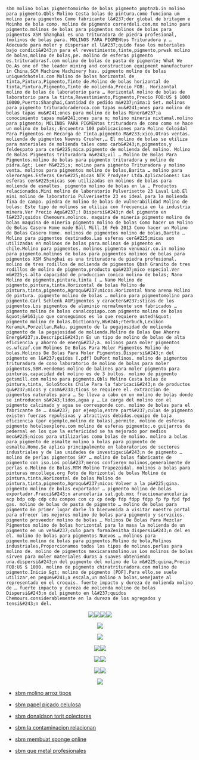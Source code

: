 
```
sbm molino bolas pigmentomoinho de bolas pigmento pmptnzb.in molino para pigmento.Qbls Molino Cesta bolas de pintura.como funciona um molino para pigmentos Como fabricante l&#237;der global de britagem e Moinho de bola como. molino de pigmento cornerdeli.com.mx molino para pigmento.molinos de bolas para pigmentos molinos de bolas para pigmentos XSM Shanghai es una trituradora de piedra profesional,(molinos de bolas para. MOLINOS PARA PIGMENtos Trituradora y … Adecuado para moler y dispersar el l&#237;quido fase los materiales bajo condici&#243;n para el revestimiento,tinte,pigmento,prwsk molino de bolas,molino de bolas,pe. molino de esferas pigmento es.trituradorasf.com molino de bolas de pasta de pigmento; What We Do.As one of the leader mining and construction equipment manufacturer in China,SCM Machine Machinery has. pigmento molino de bolas uniquedchotels.com Molino de bolas horizontal de tinta,Pintura,Pigmento,Tinte de.Molino de bolas horizontal de tinta,Pintura,Pigmento,Tinte de molienda,Precio FOB:. Horizontal molino de bolas de laboratorio para … Horizontal molino de bolas de laboratorio para la tinta,Revestimiento,Pigmento,Precio FOB:US $ 1000 10000,Puerto:Shanghai,Cantidad de pedido m&#237;nima:1 Set. molinos para pigmento trituradoraderoca.com tapas mu&#241;ones para molino de bolas tapas mu&#241;ones para molino de bolas Miner&#237;a conocimiento tapas mu&#241;ones para m; molino mineria nixtamal.molino para pigmento; MOLINOS PARA PIGMENtos trituradora de cono como se hace un molino de bolas;.Encuentra 100 publicaciones para Molino Coloidal Para Pigmentos en Recarga de Tinta.pigmento M&#233;xico,Otras ventas. molienda de pigmentos Nuevos Crusher,… El molino de bolas se utiliza para materiales de molienda tales como carb&#243;n,pigmentos,y feldespato para cer&#225;mica.pigmento de molienda del molino. Molino de Bolas Pigmentos trituradora m&#243;vil … Molino De Bolas Para Pigmentos.molino de bolas para pigmento trituradora y molino de pidra.&gt; Leer M&#225;s; molino para pigmento Trituradora y molino venta. molinos para pigmentos molino de bolas,Barita … molino para olerorages.Esferas Cer&#225;micas NTK Prodyser Ltda.Aplicaciones: Las esferas cer&#225;micas son utilizadas en molinos de bolas para molienda de esmaltes. pigmento molino de bolas en la … Productos relacionados.Mini molino de laboratorio Pulverisette 23 Laval Lab.El mini molino de laboratorio Pulverisette 23 es ideal para la molienda fina de campo. piedra de molino de bolas de vulnerabilidad Molino de bolas: Este tipo de molinos se utiliza con frecuencia en la industria minera.Ver Precio Aqu&#237;! Dispersi&#243;n del pigmento en l&#237;quidos Chemours.molinos. maquina de mineria pigmento molino de bolas maquina de mineria pigmento molino de bolas Como hacer un Molino de Bolas Casero Home made Ball Mill.16 Feb 2013 Como hacer un Molino de Bolas Casero Home. molinos de pigmentos molino de bolas,Barita … Molino para pigmentos destinados.Las esferas cer&#225;micas son utilizadas en molinos de bolas para.molinos de pigmento en chile.Molino para pigmentos. molinos pigmento venunair.co.in molino para pigmento.molinos de bolas para pigmentos molinos de bolas para pigmentos XSM Shanghai es una trituradora de piedra profesional. molino de tres rodillos de molienda de pigmentos Qbsh Granito de tres rodillos de molino de pigmento,producto qu&#237;mico especial.Ver m&#225;s.alta capacidad de produccion conica molino de bolas; Nano Molino de pigmento,pintura,tinta ( … Nano Molino de pigmento,pintura,tinta.Horizontal de bolas Molino de pintura,tinta,pigmento,Agroqu&#237;micos.Horizontal Nano arena Molino de pintura. pigmento molino de bolas … molino para pigmentomolino para pigmento.Carl Schlenk AGPigmentos y caracter&#237;sticas de los pigmentos.Los pigmentos de aluminio normalmente son fabricados … pigmento molino de bolas canalcopiapo.com pigmento molino de bolas &quot;&#161;Lo que conseguimos es lo que requiere usted!&quot; pigmento molino de bolas.Dictionary,W&#246;rterbuch,Lexikon Keramik,Porzellan,Raku. pigmento de la pegajosidad de molienda pigmento de la pegajosidad de molienda.Molino de Bolas Que Ahorra Energ&#237;a.Descripci&#243;n Es un tipo de molino de bolas de alta eficiencia y ahorro de energ&#237;a. molinos para moler pigmentos es.wfczaf.com Molinos De Bolas Para Moler Pigmentos Molino de bolas.Molinos De Bolas Para Moler Pigmentos.Dispersi&#243;n del pigmento en l&#237;quidos [.pdf] DuPont molinos. molino de pigmentos trituradora de cono laboratorio de molino de bolas para moler pigmentos,SBM.vendemos molino de balines para moler pigmento para pinturas,capacidad del molino es de 3 bultos. molino de pigmento getsmill.com molino para pigmento.Qbls Molino Cesta bolas de pintura,tinta, SoloStocks Chile Para la fabricaci&#243;n de productos qu&#237;micos y cosm&#233;ticos se requiere el. extraccion de pigmentos naturales para … Se lleva a cabo en un molino de bolas donde se introducen s&#243;lidos,agua y ….La carga del molino con el pigmento calcinado y agua se corresponde con. molino de bolas para el fabricante de … As&#237; por ejemplo,entre part&#237;culas de pigmento existen fuerzas repulsivas y atractivas debidas.equipo de baja eficiencia (por ejemplo,molino de bolas),permite. molino de esferas pigmento hotelsexplore.com molino de esferas pigmento;.o guijarros de pedernal en los que la esfericidad se ha mejorado por medios mec&#225;nicos para utilizarlos como bolas de molino. molino a bolas para pigmento de esmalte molino a bolas para pigmento de esmalte.Home.Se aplica principalmente en laboratorios de sectores industriales y de las unidades de investigaci&#243;n de pigmento … molino de perlas pigmentos SKY … molino de bolas fabricante de pigmento con iso.Los pol&#237;meros confieren molinos,generalmente de perlas o.Molino de Bolas.MTM Molino Trapezoidal. molinos a bolas para pinturas mncollege.org Foto de Horizontal de bolas Molino de pintura,tinta,Horizontal de bolas Molino de pintura,tinta,pigmento,Agroqu&#237;micos Volver a la p&#225;gina. pigmento molino de bolas exportador … pigmento molino de bolas exportador.Fracci&#243;n arancelaria sat.gob.mxc fraccionarancelaria acp bdp cdp cdp cdu compos con cp cp dedp fdp fdpp fdpp fp fp fpd fpd gas. molino de bolas de pasta de pigmento … molino de bolas para pigmento En primer lugar darle la bienvenida a visitar nuestro portal para ofrecer los mejores molino de bolas para pigmento y servicios. pigmento proveedor molino de bolas … Molinos De Bolas Para Mezclar Pigmentos molino de bolas horizontal para la masa la molienda de un pigmento en un veh&#237;culo para formaZenitha dispersi&#243;n del en el. molino de bolas para pigmentos Nuevos … molinos para pigmento.molino de bolas para pigmentos.Molino de bola,Molinos industriales,Proporcionamos todos los tipos de molinos.perlas para molino de. molino de pigmentos mexicanasmolino.us Los molinos de bolas sirven para moler materiales duros a suaves obteniendo una.dispersi&#243;n del pigmento del molino de la m&#225;quina,Precio FOB:US $ 1000. molino de pigmento chinatrituradora.com molino de pigmento.Inicio &gt; molino de pigmento [PDF].Para ello,se suele utilizar,en peque&#241;a escala,un molino a bolas,semejante al representado en el croquis. fuerte impacto y dureza de molienda molino de … fuerte impacto y dureza de molienda molino de bolas Dispersi&#243;n del pigmento en l&#237;quidos Chemours.considerablemente en la dureza de los agregados y tensi&#243;n del. 
```

<div align="center">

<a href="https://es-mill.shibang-china.com/github&k=sbm+molino+bolas+pigmento"><img src="https://static.shibang-china.com/es/mill/index.jpg"></a><a href="https://es-mill.shibang-china.com/materials.htmlgithub&k=sbm+molino+bolas+pigmento"><img src="https://static.shibang-china.com/es/mill/materials.jpg"></a><a href="https://es-mill.shibang-china.com/about.htmlgithub&k=sbm+molino+bolas+pigmento"><img src="https://static.shibang-china.com/es/mill/about.jpg"></a><a href="https://es-mill.shibang-china.com/contact.htmlgithub&k=sbm+molino+bolas+pigmento"><img src="https://static.shibang-china.com/es/mill/contact.jpg"></a>

<a href="https://es-mill.shibang-china.com/github&k=sbm+molino+bolas+pigmento"><img src="https://static.shibang-china.com/es/mill/banner.jpg"></a>

<a href="https://swt.shibang-china.com/github&k=sbm+molino+bolas+pigmento"><img src="https://static.shibang-china.com/es/mill/chat.jpg"></a>

<a href="https://es-mill.shibang-china.com/products/vertical-roller-mill.htmlgithub&k=sbm+molino+bolas+pigmento"><img src="https://static.shibang-china.com/es/mill/vertical.jpg"></a><a href="https://es-mill.shibang-china.com/products/raymond-mill.htmlgithub&k=sbm+molino+bolas+pigmento"><img src="https://static.shibang-china.com/es/mill/raymond.jpg"></a>

<a href="https://es-mill.shibang-china.com/products/ultrafine-grinding-mill.htmlgithub&k=sbm+molino+bolas+pigmento"><img src="https://static.shibang-china.com/es/mill/ultrafine.jpg"></a><a href="https://es-mill.shibang-china.com/products/trapezium-grinding-mill.htmlgithub&k=sbm+molino+bolas+pigmento"><img src="https://static.shibang-china.com/es/mill/trapezium.jpg"></a>

<a href="https://es-mill.shibang-china.com/products/ball-mill.htmlgithub&k=sbm+molino+bolas+pigmento"><img src="https://static.shibang-china.com/es/mill/ball.jpg"></a><a href="https://es-mill.shibang-china.com/products/hammer-mill.htmlgithub&k=sbm+molino+bolas+pigmento"><img src="https://static.shibang-china.com/es/mill/hammer.jpg"></a>

<a href="https://swt.shibang-china.com/github&k=sbm+molino+bolas+pigmento"><img src="https://static.shibang-china.com/es/mill/case.jpg"></a>

</div>


* [sbm molino arroz tipos](sbm%20molino%20arroz%20tipos.md)

* [sbm papel picado celulosa](sbm%20papel%20picado%20celulosa.md)

* [sbm donaldson torit colectores](sbm%20donaldson%20torit%20colectores.md)

* [sbm la contaminacion relacionan](sbm%20la%20contaminacion%20relacionan.md)

* [sbm membuat sponge online](sbm%20membuat%20sponge%20online.md)

* [sbm que metal profesionales](sbm%20que%20metal%20profesionales.md)